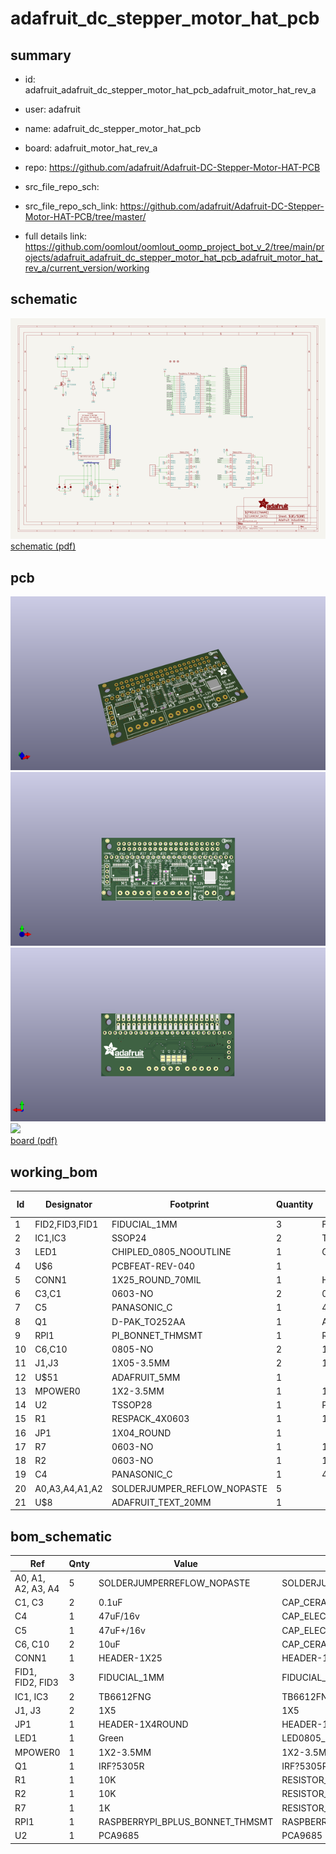 # adafruit_dc_stepper_motor_hat_pcb
 
## summary 
* id: adafruit_adafruit_dc_stepper_motor_hat_pcb_adafruit_motor_hat_rev_a
* user: adafruit
* name: adafruit_dc_stepper_motor_hat_pcb
* board: adafruit_motor_hat_rev_a
* repo: https://github.com/adafruit/Adafruit-DC-Stepper-Motor-HAT-PCB



* src_file_repo_sch: 
* src_file_repo_sch_link: https://github.com/adafruit/Adafruit-DC-Stepper-Motor-HAT-PCB/tree/master/
* full details link: https://github.com/oomlout/oomlout_oomp_project_bot_v_2/tree/main/projects/adafruit_adafruit_dc_stepper_motor_hat_pcb_adafruit_motor_hat_rev_a/current_version/working  

## schematic  
![](working_schematic_600.png)  
[schematic (pdf)](working_schematic.pdf)  

## pcb  
![](working_3d_600.png) 
![](working_3d_front_600.png)  
![](working_3d_back_600.png)  
![](working_600.png)  
[board (pdf)](working.pdf)  

## working_bom
| Id | Designator | Footprint | Quantity | Designation | Supplier and ref |  | None | 
| --- | --- | --- | --- | --- | --- | --- | --- | 
| 1 | FID2,FID3,FID1 | FIDUCIAL_1MM | 3 | FIDUCIAL_1MM |  |  | [''] | 
| 2 | IC1,IC3 | SSOP24 | 2 | TB6612FNG |  |  | [''] | 
| 3 | LED1 | CHIPLED_0805_NOOUTLINE | 1 | Green |  |  | [''] | 
| 4 | U$6 | PCBFEAT-REV-040 | 1 |  |  |  | [''] | 
| 5 | CONN1 | 1X25_ROUND_70MIL | 1 | HEADER-1X25 |  |  | [''] | 
| 6 | C3,C1 | 0603-NO | 2 | 0.1uF |  |  | [''] | 
| 7 | C5 | PANASONIC_C | 1 | 47uF+/16v |  |  | [''] | 
| 8 | Q1 | D-PAK_TO252AA | 1 | AOD417 |  |  | [''] | 
| 9 | RPI1 | PI_BONNET_THMSMT | 1 | RASPBERRYPI_BPLUS_BONNET_THMSMT |  |  | [''] | 
| 10 | C6,C10 | 0805-NO | 2 | 10uF |  |  | [''] | 
| 11 | J1,J3 | 1X05-3.5MM | 2 | 1X5 |  |  | [''] | 
| 12 | U$51 | ADAFRUIT_5MM | 1 |  |  |  | [''] | 
| 13 | MPOWER0 | 1X2-3.5MM | 1 | 1X2-3.5MM |  |  | [''] | 
| 14 | U2 | TSSOP28 | 1 | PCA9685 |  |  | [''] | 
| 15 | R1 | RESPACK_4X0603 | 1 | 10K |  |  | [''] | 
| 16 | JP1 | 1X04_ROUND | 1 |  |  |  | [''] | 
| 17 | R7 | 0603-NO | 1 | 1K |  |  | [''] | 
| 18 | R2 | 0603-NO | 1 | 10K |  |  | [''] | 
| 19 | C4 | PANASONIC_C | 1 | 47uF/16v |  |  | [''] | 
| 20 | A0,A3,A4,A1,A2 | SOLDERJUMPER_REFLOW_NOPASTE | 5 |  |  |  | [''] | 
| 21 | U$8 | ADAFRUIT_TEXT_20MM | 1 |  |  |  | [''] | 


## bom_schematic
| Ref | Qnty | Value | Cmp name | Footprint | Description | Vendor | DNP | 
| --- | --- | --- | --- | --- | --- | --- | --- | 
| A0, A1, A2, A3, A4 | 5 | SOLDERJUMPERREFLOW_NOPASTE | SOLDERJUMPERREFLOW_NOPASTE | working:SOLDERJUMPER_REFLOW_NOPASTE |  |  |  | 
| C1, C3 | 2 | 0.1uF | CAP_CERAMIC0603_NO | working:0603-NO |  |  |  | 
| C4 | 1 | 47uF/16v | CAP_ELECTROLYTICPANASONIC_C | working:PANASONIC_C |  |  |  | 
| C5 | 1 | 47uF+/16v | CAP_ELECTROLYTICPANASONIC_C | working:PANASONIC_C |  |  |  | 
| C6, C10 | 2 | 10uF | CAP_CERAMIC0805-NOOUTLINE | working:0805-NO |  |  |  | 
| CONN1 | 1 | HEADER-1X25 | HEADER-1X25 | working:1X25_ROUND_70MIL |  |  |  | 
| FID1, FID2, FID3 | 3 | FIDUCIAL_1MM | FIDUCIAL_1MM | working:FIDUCIAL_1MM |  |  |  | 
| IC1, IC3 | 2 | TB6612FNG | TB6612FNG | working:SSOP24 |  |  |  | 
| J1, J3 | 2 | 1X5 | 1X5 | working:1X05-3.5MM |  |  |  | 
| JP1 | 1 | HEADER-1X4ROUND | HEADER-1X4ROUND | working:1X04_ROUND |  |  |  | 
| LED1 | 1 | Green | LED0805_NOOUTLINE | working:CHIPLED_0805_NOOUTLINE |  |  |  | 
| MPOWER0 | 1 | 1X2-3.5MM | 1X2-3.5MM | working:1X2-3.5MM |  |  |  | 
| Q1 | 1 | IRF?5305R | IRF?5305R | working:D-PAK_TO252AA |  |  |  | 
| R1 | 1 | 10K | RESISTOR_4PACK | working:RESPACK_4X0603 |  |  |  | 
| R2 | 1 | 10K | RESISTOR_0603_NOOUT | working:0603-NO |  |  |  | 
| R7 | 1 | 1K | RESISTOR_0603_NOOUT | working:0603-NO |  |  |  | 
| RPI1 | 1 | RASPBERRYPI_BPLUS_BONNET_THMSMT | RASPBERRYPI_BPLUS_BONNET_THMSMT | working:PI_BONNET_THMSMT |  |  |  | 
| U2 | 1 | PCA9685 | PCA9685 | working:TSSOP28 |  |  |  | 



